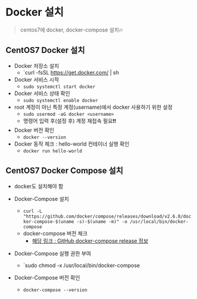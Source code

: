 # Docker 설치
> centos7에 docker, docker-compose 설치🔥

## CentOS7 Docker 설치
+ Docker 저장소 설치
   + `curl -fsSL https://get.docker.com/ | sh
+ Docker 서비스 시작
   + `sudo systemctl start docker`
+ Docker 서비스 상태 확인
   + `sudo systemctl enable docker`
+ root 계정이 아닌 특정 계정(username)에서 docker 사용하기 위한 설정
   + `sudo usermod -aG docker <username>`
   + 명령어 입력 후(설정 후) 계정 재접속 필요❗❗
+ Docker 버전 확인
   + `docker --version`
+ Docker 동작 체크 : hello-world 컨테이너 실행 확인
   + `docker run hello-world`

## CentOS7 Docker Compose 설치
+ docker도 설치해야 함
+ Docker-Compose 설치
   + `curl -L "https://github.com/docker/compose/releases/download/v2.6.0/docker-compose-$(uname -s)-$(uname -m)" -o /usr/local/bin/docker-compose`
   + docker-compose 버전 체크
      + [해당 링크 : GitHub docker-compose release 정보](https://github.com/docker/compose/releases)

+ Docker-Compose 실행 권한 부여
   + `sudo chmod -x /usr/local/bin/docker-compose

+ Docker-Compose 버전 확인
   + `docker-compose --version`

